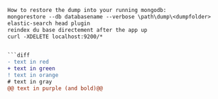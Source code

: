 ```diff
How to restore the dump into your running mongodb:
mongorestore --db databasename --verbose \path\dump\<dumpfolder>
elastic-search head plugin
reindex du base directement after the app up
curl -XDELETE localhost:9200/*


```diff
- text in red
+ text in green
! text in orange
# text in gray
@@ text in purple (and bold)@@

